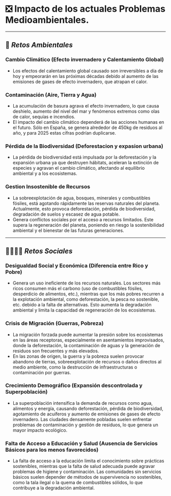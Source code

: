 # ❎ Impacto de los actuales Problemas Medioambientales.

---

## 🥀 _Retos Ambientales_

### Cambio Climático (Efecto invernadero y Calentamiento Global)

- Los efectos del calentamiento global causado son irreversibles a día de hoy y empeorarán en las próximas décadas debido al aumento de las emisiones de gases de efecto invernadero, que atrapan el calor. 

### Contaminación (Aire, Tierra y Agua)

- La acumulación de basura agrava el efecto invernadero, lo que causa deshielo, aumento del nivel del mar y fenómenos extremos como olas de calor, sequías e incendios.
- El impacto del cambio climático dependerá de las acciones humanas en el futuro. Sólo en España, se genera alrededor de 450kg de residuos al año, y para 2025 estas cifras podrían duplicarse. 

### Pérdida de la Biodiversidad (Deforestacion y expasion urbana)

- La pérdida de biodiversidad está impulsada por la deforestación y la expansión urbana ya que destruyen hábitats, aceleran la extinción de especies y agravan el cambio climático, afectando al equilibrio ambiental y a los ecosistemas.

### Gestion Insostenible de Recursos

- La sobreexplotación de agua, bosques, minerales y combustibles fósiles, está agotando rápidamente las reservas naturales del planeta. Actualmente, esto provoca deforestación, pérdida de biodiversidad, degradación de suelos y escasez de agua potable.
- Genera conflictos sociales por el acceso a recursos limitados. Este supera la regeneración del planeta, poniendo en riesgo la sostenibilidad ambiental y el bienestar de las futuras generaciones.

---

## 👨‍👩‍👧‍👦 _Retos Sociales_

### Desigualdad Social y Económica (Diferencia entre Rico y Pobre)

- Genera un uso ineficiente de los recursos naturales. Los sectores más ricos consumen más el carbono (uso de combustibles fósiles, desperdicio de alimentos, etc.), mientras que los más pobres recurren a la explotación ambiental, como deforestación, la pesca no sostenible, etc. debido a la falta de alternativas. Esto aumenta la degradación ambiental y limita la capacidad de regeneración de los ecosistemas.

### Crisis de Migración (Guerras, Pobreza)

- La migración forzada puede aumentar la presión sobre los ecosistemas en las áreas receptoras, especialmente en asentamientos improvisados, donde la deforestación, la contaminación de aguas y la generación de residuos son frecuentes y más elevados.
- En las zonas de origen, la guerra y la pobreza suelen provocar abandono de tierras, sobreexplotación de recursos o daños directos al medio ambiente, como la destrucción de infraestructuras o contaminación por guerras.

### Crecimiento Demográfico (Expansión descontrolada y Superpoblación)

- La superpoblación intensifica la demanda de recursos como agua, alimentos y energía, causando deforestación, pérdida de biodiversidad, agotamiento de acuíferos y aumento de emisiones de gases de efecto invernadero. Las ciudades densamente pobladas suelen enfrentar problemas de contaminación y gestión de residuos, lo que genera un mayor impacto ecológico.

### Falta de Acceso a Educación y Salud (Ausencia de Servicios Básicos para los menos favorecidos)

- La falta de acceso a la educación limita el conocimiento sobre prácticas sostenibles, mientras que la falta de salud adecuada puede agravar problemas de higiene y contaminación. Las comunidades sin servicios básicos suelen depender de métodos de supervivencia no sostenibles, como la tala ilegal o la quema de combustibles sólidos, lo que contribuye a la degradación ambiental.













